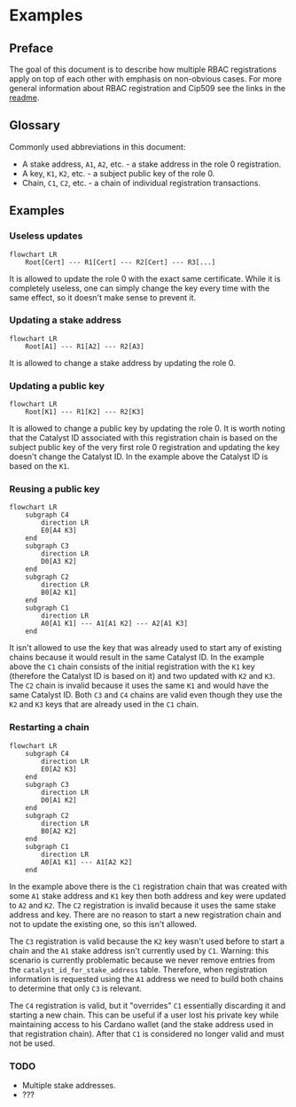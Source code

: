 # Examples

## Preface

The goal of this document is to describe how multiple RBAC registrations apply on top of each other with emphasis on
non-obvious cases.
For more general information about RBAC registration and Cip509 see the links in the [readme].

[readme]: https://github.com/input-output-hk/catalyst-libs/blob/main/rust/rbac-registration/README.md

## Glossary

Commonly used abbreviations in this document:

* A stake address, `A1`, `A2`, etc. - a stake address in the role 0 registration.
* A key, `K1`, `K2`, etc. - a subject public key of the role 0.
* Chain, `C1`, `C2`, etc. - a chain of individual registration transactions.

## Examples

### Useless updates

```mermaid
flowchart LR
    Root[Cert] --- R1[Cert] --- R2[Cert] --- R3[...]
```

It is allowed to update the role 0 with the exact same certificate.
While it is completely useless, one can simply change the key every time with the same effect, so it doesn't make sense
to prevent it.

### Updating a stake address

```mermaid
flowchart LR
    Root[A1] --- R1[A2] --- R2[A3]
```

It is allowed to change a stake address by updating the role 0.

### Updating a public key

```mermaid
flowchart LR
    Root[K1] --- R1[K2] --- R2[K3]
```

It is allowed to change a public key by updating the role 0.
It is worth noting that the Catalyst ID associated with this registration chain is based on the subject public key of
the very first role 0 registration and updating the key doesn't change the Catalyst ID.
In the example above the Catalyst ID is based on the `K1`.

### Reusing a public key

```mermaid
flowchart LR
    subgraph C4
        direction LR
        E0[A4 K3]
    end
    subgraph C3
        direction LR
        D0[A3 K2]
    end
    subgraph C2
        direction LR
        B0[A2 K1]
    end
    subgraph C1
        direction LR
        A0[A1 K1] --- A1[A1 K2] --- A2[A1 K3]
    end
```

It isn't allowed to use the key that was already used to start any of existing chains because it would result in the
same Catalyst ID.
In the example above the `C1` chain consists of the initial registration with the `K1` key (therefore the Catalyst ID is
based on it) and two updated with `K2` and `K3`.
The `C2` chain is invalid because it uses the same `K1` and would have the same Catalyst ID.
Both `C3` and `C4` chains are valid even though they use the `K2` and `K3` keys that are already used in the `C1` chain.

### Restarting a chain

```mermaid
flowchart LR
    subgraph C4
        direction LR
        E0[A2 K3]
    end
    subgraph C3
        direction LR
        D0[A1 K2]
    end
    subgraph C2
        direction LR
        B0[A2 K2]
    end
    subgraph C1
        direction LR
        A0[A1 K1] --- A1[A2 K2]
    end
```

In the example above there is the `C1` registration chain that was created with some `A1` stake address and `K1` key
then both address and key were updated to `A2` and `K2`.
The `C2` registration is invalid because it uses the same stake address and key.
There are no reason to start a new registration chain and not to update the existing one, so this isn't allowed.

The `C3` registration is valid because the `K2` key wasn't used before to start a chain and the `A1` stake address isn't
currently used by `C1`.
Warning: this scenario is currently problematic because we never remove entries from the `catalyst_id_for_stake_address`
table.
Therefore, when registration information is requested using the `A1` address we need to build both chains to determine
that only `C3` is relevant.

The `C4` registration is valid, but it "overrides" `C1` essentially discarding it and starting a new chain.
This can be useful if a user lost his private key while maintaining access to his Cardano wallet (and the stake address
used in that registration chain).
After that `C1` is considered no longer valid and must not be used.

### TODO

* Multiple stake addresses.
* ???
